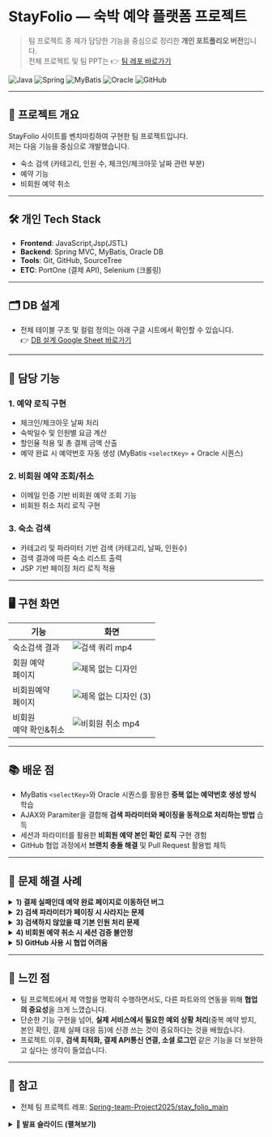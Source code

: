 # StayFolio — 숙박 예약 플랫폼 프로젝트


> 팀 프로젝트 중 제가 담당한 기능을 중심으로 정리한 **개인 포트폴리오 버전**입니다.  
> 전체 프로젝트 및 팀 PPT는 👉 [팀 레포 바로가기](https://github.com/Spring-team-Project2025/stay_folio_main)

![Java](https://img.shields.io/badge/Java-ED8B00?style=flat&logo=openjdk&logoColor=white)
![Spring](https://img.shields.io/badge/Spring-6DB33F?style=flat&logo=spring&logoColor=white)
![MyBatis](https://img.shields.io/badge/MyBatis-000000?style=flat&logoColor=white)
![Oracle](https://img.shields.io/badge/Oracle-F80000?style=flat&logo=oracle&logoColor=white)
![GitHub](https://img.shields.io/badge/GitHub-181717?style=flat&logo=github&logoColor=white)

---

## 📖 프로젝트 개요
StayFolio 사이트를 벤치마킹하여 구현한 팀 프로젝트입니다.  
저는 다음 기능을 중심으로 개발했습니다.
- 숙소 검색 (카테고리, 인원 수, 체크인/체크아웃 날짜 관련 부분)
- 예약 기능
- 비회원 예약 취소

---

## 🛠 개인 Tech Stack
- **Frontend**: JavaScript,Jsp(JSTL)
- **Backend**: Spring MVC, MyBatis, Oracle DB  
- **Tools**: Git, GitHub, SourceTree  
- **ETC**: PortOne (결제 API), Selenium (크롤링)

---

## 🗂 DB 설계
- 전체 테이블 구조 및 컬럼 정의는 아래 구글 시트에서 확인할 수 있습니다.  
👉 [DB 설계 Google Sheet 바로가기](https://docs.google.com/spreadsheets/d/1OQmVgNTZ_Yc10W1KOM3R84FSjb7fj2WZQVZQrMFWXYk/edit?pli=1&gid=1418480829#gid=1418480829)

---

## 🔑 담당 기능
### 1. 예약 로직 구현
- 체크인/체크아웃 날짜 처리
- 숙박일수 및 인원별 요금 계산
- 할인율 적용 및 총 결제 금액 산출
- 예약 완료 시 예약번호 자동 생성 (MyBatis `<selectKey>` + Oracle 시퀀스)

### 2. 비회원 예약 조회/취소
- 이메일 인증 기반 비회원 예약 조회 기능
- 비회원 취소 처리 로직 구현

### 3. 숙소 검색 
- 카테고리 및 파라미터 기반 검색 (카테고리, 날짜, 인원수)
- 검색 결과에 따른 숙소 리스트 출력
- JSP 기반 페이징 처리 로직 적용

---

## 🖥️ 구현 화면
| 기능 | 화면 |
|------|------|
| 숙소검색 결과 |![검색 쿼리 mp4](https://github.com/user-attachments/assets/370199b8-0ec9-4d7a-8c29-6b0360bdc8e3)| 
| 회원 예약</br>페이지 |![제목 없는 디자인](https://github.com/user-attachments/assets/d9030c84-e6d7-4b4d-9894-b2a0db84650f)| 
| 비회원예약</br> 페이지 |![제목 없는 디자인 (3)](https://github.com/user-attachments/assets/d13558b1-1b18-4c29-b64c-5f3957caff70)| 
| 비회원</br>예약 확인&취소 | ![비회원 취소 mp4](https://github.com/user-attachments/assets/6caba93e-0f63-4ccf-ac71-a11346d7af62)|



---

## 📚 배운 점
- MyBatis `<selectKey>`와 Oracle 시퀀스를 활용한 **중복 없는 예약번호 생성 방식** 학습  
- AJAX와 Paramiter을 결합해 **검색 파라미터와 페이징을 동적으로 처리하는 방법** 습득  
- 세션과 파라미터를 활용한 **비회원 예약 본인 확인 로직** 구현 경험  
- GitHub 협업 과정에서 **브랜치 충돌 해결** 및 Pull Request 활용법 체득  

---

## 🧩 문제 해결 사례

<details>
  <summary><b>1) 결제 실패인데 예약 완료 페이지로 이동하던 버그</b></summary>

**직면한 문제**  
- 결제 실패(결제 응답 코드 실패) 시에도 예약 완료 화면으로 이동하는 이슈가 발생.

**해결 과정**  
- 프론트(JS)에서 결제 응답 객체의 성공 여부를 엄격히 체크하도록 분기 강화  
- 서버(Controller)에서도 결제 성공/검증 통과 시에만 `redirect:/reservation/complete` 허용  
- 중간 단계에서 **유효성 검증(결제 금액·예약 상태)**을 한 번 더 수행

**결과 및 학습점**  
- 실패 시 바로 오류 알림 및 재시도 유도, 잘못된 완료 이동 제거  
- “프론트 1차 검증 + 서버 최종 검증”의 이중 체크가 안정성에 중요함을 체감
</details>

<details>
  <summary><b>2) 검색 파라미터가 페이징 시 사라지는 문제</b></summary>

**직면한 문제**  
- JSP에서 다음 페이지 클릭 시, 기존 검색 조건(카테고리/인원/날짜)이 초기화됨.

**해결 과정**  
- JSTL `<c:set>`로 현재 검색 파라미터를 hidden input으로 유지  
- 페이징 버튼 클릭 시 쿼리스트링에 기존 파라미터를 함께 전달하도록 JS(jQuery) 수정

**결과 및 학습점**  
- 조건 유지가 안정적으로 동작, 사용자 경험 개선  
- “상태를 URL/hidden으로 일관되게 보존”하는 패턴을 익힘
</details>

<details>
  <summary><b>3) 검색하지 않았을 때 기본 인원 처리 문제</b></summary>

**직면한 문제**  
- 검색하지 않고 바로 숙소 상세로 들어갔을 때, 기본 인원 수가 잘못 전달되는 문제가 발생했습니다.  
- 초기 설정을 2명으로 고정해두니, 최소 인원이 1명인 숙소에서는 무조건 ‘인원 초과’로 표시되는 오류가 생겼습니다.  

**해결 과정**  
- 기본 인원 값을 단순히 2명으로 고정하지 않고,  
  1) 검색 시에는 파라미터 값 그대로 사용  
  2) 검색 없이 바로 들어온 경우에는 해당 **객실의 최소 인원 수**를 기본값으로 설정  
- 이를 통해 불필요한 인원 초과 오류를 방지했습니다.  

**결과 및 학습점**  
- 모든 상황(검색 여부, 숙소별 최소 인원)을 고려한 조건 처리가 필요하다는 것을 배웠습니다.  
- 단순히 코드를 짜는 것보다, 실제 사용자가 겪을 수 있는 흐름을 시뮬레이션하는 것이 중요하다는 점을 깨달았습니다.  
</details>

<details>
  <summary><b>4) 비회원 예약 취소 시 세션 검증 불안정</b></summary>

**직면한 문제**  
- 세션 갱신 타이밍 문제로 인해 비회원 예약 취소 시 인증이 풀려 실패하는 경우가 발생했습니다.  

**해결 과정**  
- 세션 의존 로직을 단순화하고, 요청 파라미터(이메일)와 세션을 **병행 검증**하도록 수정  
- 검증 실패 시 명확한 에러 메시지를 제공하고, 재인증 절차를 추가  

**결과 및 학습점**  
- 본인 확인의 신뢰도가 향상되고, 예외 상황에서도 흐름이 명확해졌습니다.  
- 인증/인가 로직은 단순하면서도 명시적으로 설계하는 것이 유지보수에 유리하다는 점을 체감했습니다.  
</details>

<details>
  <summary><b>5) GitHub 사용 시 협업 어려움</b></summary>

**직면한 문제**  
- GitHub 사용 초반, PR(풀 리퀘스트) 절차가 익숙하지 않아 어려움을 겪었습니다.  
- 같은 브랜치를 계속 사용하다 보니 충돌이 자주 발생했습니다.  

**해결 과정**  
- 기능별 브랜치를 분리해서 작업하고, 작업 완료 후 PR을 올려 리뷰 및 병합  
- 메인 브랜치(main)가 갱신되면 반드시 pull 받아 동기화 후 새 브랜치에서 작업  
- 이를 통해 브랜치 간 충돌을 최소화했습니다.  

**결과 및 학습점**  
- GitHub 협업 프로세스에 대한 이해도를 높였고, 실무에서 사용하는 PR 기반 협업 방식을 경험했습니다.  
- 단순히 코드를 올리는 것뿐 아니라, **PR 설명과 커밋 메시지를 명확히 작성하는 습관**이 협업 효율을 크게 높인다는 것을 배웠습니다.  
</details>





---

## 🚀 느낀 점
- 팀 프로젝트에서 제 역할을 명확히 수행하면서도, 다른 파트와의 연동을 위해 **협업의 중요성**을 크게 느꼈습니다.  
- 단순한 기능 구현을 넘어, **실제 서비스에서 필요한 예외 상황 처리**(중복 예약 방지, 본인 확인, 결제 실패 대응 등)에 신경 쓰는 것이 중요하다는 것을 배웠습니다.  
- 프로젝트 이후, **검색 최적화, 결제 API통신 연결, 소셜 로그인** 같은 기능을 더 보완하고 싶다는 생각이 들었습니다.  

---

## 📎 참고
- 전체 팀 프로젝트 레포: [Spring-team-Project2025/stay_folio_main](https://github.com/Spring-team-Project2025/stay_folio_main)  
<details>
  <summary><b>📑 발표 슬라이드 (펼쳐보기)</b></summary>
<img width="1280" height="720" alt="슬라이드1" src="https://github.com/user-attachments/assets/b951c5d6-dfa7-4a2c-840f-069e02060ee5" />
<img width="1280" height="720" alt="슬라이드2" src="https://github.com/user-attachments/assets/7b5be27f-f26e-49c5-8ca8-53543ce8e17c" />
<img width="1280" height="720" alt="슬라이드3" src="https://github.com/user-attachments/assets/0fcbefce-1644-4bad-bc1d-989493c14de9" />
<img width="1280" height="720" alt="슬라이드4" src="https://github.com/user-attachments/assets/69426146-0035-4e11-a7bf-eb68e3737f89" />
<img width="1280" height="720" alt="슬라이드5" src="https://github.com/user-attachments/assets/a913e693-62d4-4fe4-b65f-8a7bb418f81f" />
<img width="1280" height="720" alt="슬라이드6" src="https://github.com/user-attachments/assets/d1deaba0-cf64-4c11-909b-d0322548ec00" />
<img width="1280" height="720" alt="슬라이드7" src="https://github.com/user-attachments/assets/4018da94-4930-437d-9fc7-7c4d40a5d516" />
<img width="1280" height="720" alt="슬라이드8" src="https://github.com/user-attachments/assets/63f0b15e-6c84-413f-a53d-56fc9bce70a9" />
<img width="1280" height="720" alt="슬라이드9" src="https://github.com/user-attachments/assets/a2a153cd-3010-4acd-9766-8075972958b4" />
<img width="1280" height="720" alt="슬라이드10" src="https://github.com/user-attachments/assets/87e98d53-bdbd-48f6-a373-f4c9fe04f65b" />
<img width="1280" height="720" alt="슬라이드11" src="https://github.com/user-attachments/assets/b22bbd88-d0ad-4dbe-8aec-cee3b4389e92" />
<img width="1280" height="720" alt="슬라이드12" src="https://github.com/user-attachments/assets/f3b885b6-197a-4d77-802c-1bedde387c7d" />
<img width="1280" height="720" alt="슬라이드13" src="https://github.com/user-attachments/assets/d529a41e-80b5-4d9a-a146-fc6b35417d8f" />
<img width="1280" height="720" alt="슬라이드14" src="https://github.com/user-attachments/assets/95ef722f-b3f4-4cf3-9a60-d18c8ab577dc" />
<img width="1280" height="720" alt="슬라이드15" src="https://github.com/user-attachments/assets/bf806db3-e56b-4d56-9696-46ece9a302df" />
<img width="1280" height="720" alt="슬라이드16" src="https://github.com/user-attachments/assets/c5011244-2a00-4892-b7dd-2df098436c02" />
<img width="1280" height="720" alt="슬라이드17" src="https://github.com/user-attachments/assets/2f4a27d8-a575-4297-a92a-0e6577303b12" />
<img width="1280" height="720" alt="슬라이드18" src="https://github.com/user-attachments/assets/8713cff1-faf1-4b26-a0f5-eb8663ac2477" />
<img width="1280" height="720" alt="슬라이드19" src="https://github.com/user-attachments/assets/84315164-df3b-4119-81b2-8c02281cee16" />
<img width="1280" height="720" alt="슬라이드20" src="https://github.com/user-attachments/assets/a6e7af3a-fd07-489d-a2ee-468765a9edae" />
<img width="1280" height="720" alt="슬라이드21" src="https://github.com/user-attachments/assets/360a277d-b339-4cab-a40a-ffb0310ec923" />
<img width="1280" height="720" alt="슬라이드22" src="https://github.com/user-attachments/assets/2e5964a0-f00c-49fd-98e9-7a0e4290f0b9" />
<img width="1280" height="720" alt="슬라이드23" src="https://github.com/user-attachments/assets/f41b8601-a4c1-43f8-99b1-a10f0d2ff95d" />
<img width="1280" height="720" alt="슬라이드24" src="https://github.com/user-attachments/assets/a28da08e-15b8-4e19-83f2-a0252f7301ef" />
<img width="1280" height="720" alt="슬라이드25" src="https://github.com/user-attachments/assets/625b3d9a-ec59-4115-a26b-3b30d74199f2" />
<img width="1280" height="720" alt="슬라이드26" src="https://github.com/user-attachments/assets/28b26229-d39c-4f3c-8a23-81e30af9129a" />
<img width="1280" height="720" alt="슬라이드27" src="https://github.com/user-attachments/assets/9d2f222a-c443-453d-9fc2-f6a4706f8759" />
<img width="1280" height="720" alt="슬라이드28" src="https://github.com/user-attachments/assets/3250e9de-9d15-4648-83f4-efb4d94f8d52" />
<img width="1280" height="720" alt="슬라이드29" src="https://github.com/user-attachments/assets/c858983a-c2ea-474b-b30b-434189e2145b" />
<img width="1280" height="720" alt="슬라이드30" src="https://github.com/user-attachments/assets/60e799db-4e7d-4e7b-8ba8-5e79681e0ac2" />
<img width="1280" height="720" alt="슬라이드31" src="https://github.com/user-attachments/assets/e7f028a2-cbb3-4184-84cf-49b6f95fd6d1" />
<img width="1280" height="720" alt="슬라이드32" src="https://github.com/user-attachments/assets/b1b523be-5274-4f89-8b07-5445fb4f14e2" />
<img width="1280" height="720" alt="슬라이드33" src="https://github.com/user-attachments/assets/ed4e8333-caef-4648-a8dc-b71a15efccfc" />
<img width="1280" height="720" alt="슬라이드34" src="https://github.com/user-attachments/assets/ad9dccd2-b52c-4ff3-80ee-a7de572591b9" />
<img width="1280" height="720" alt="슬라이드35" src="https://github.com/user-attachments/assets/e3610472-fb58-4878-924d-c29e5913c9a8" />
<img width="1280" height="720" alt="슬라이드36" src="https://github.com/user-attachments/assets/daeafa10-1271-4717-a387-1aab01a56246" />
<img width="1280" height="720" alt="슬라이드37" src="https://github.com/user-attachments/assets/7a0b71ae-2736-4657-a747-03d0b7d39beb" />
<img width="1280" height="720" alt="슬라이드38" src="https://github.com/user-attachments/assets/30553a02-8f43-4617-9c75-6447b8b21715" />
<img width="1280" height="720" alt="슬라이드39" src="https://github.com/user-attachments/assets/c6721951-527f-4be6-bbab-12d4aaf22084" />
<img width="1280" height="720" alt="슬라이드40" src="https://github.com/user-attachments/assets/04870aca-babb-43f6-b738-093c966720ac" />
<img width="1280" height="720" alt="슬라이드41" src="https://github.com/user-attachments/assets/c5fbacdf-647b-4ad5-b966-b4872894ae4f" />
<img width="1280" height="720" alt="슬라이드42" src="https://github.com/user-attachments/assets/d0570bef-96c6-4337-b1b7-9e5af31a360e" />
<img width="1280" height="720" alt="슬라이드43" src="https://github.com/user-attachments/assets/aa077bfc-9070-436a-aa60-e1004dd704ea" />
<img width="1280" height="720" alt="슬라이드44" src="https://github.com/user-attachments/assets/7a82c3f1-6c41-4aba-96c8-b2b98c733611" />
<img width="1280" height="720" alt="슬라이드45" src="https://github.com/user-attachments/assets/29db3b96-0b2a-46de-bbc3-169300e029b9" />
<img width="1280" height="720" alt="슬라이드46" src="https://github.com/user-attachments/assets/dc9f9c15-93be-4a74-9baa-d6e501c973ed" />
<img width="1280" height="720" alt="슬라이드47" src="https://github.com/user-attachments/assets/f93e6725-b7d1-4bc1-8cab-d95923800cf2" />
<img width="1280" height="720" alt="슬라이드48" src="https://github.com/user-attachments/assets/c20d7e3a-0d1a-4fb8-b352-e61f4433ff4c" />
<img width="1280" height="720" alt="슬라이드49" src="https://github.com/user-attachments/assets/a332930e-e6b6-4683-a482-74113a63b1e9" />
<img width="1280" height="720" alt="슬라이드50" src="https://github.com/user-attachments/assets/8ae1c6be-7a10-4f32-8fd9-ccb0bca1bf3c" />
<img width="1280" height="720" alt="슬라이드51" src="https://github.com/user-attachments/assets/1d3561ce-76da-4854-9d0b-21e6d1020f71" />
<img width="1280" height="720" alt="슬라이드52" src="https://github.com/user-attachments/assets/9fcf81b0-3b2c-43f7-ae80-5eb993c6238f" />
<img width="1280" height="720" alt="슬라이드53" src="https://github.com/user-attachments/assets/978e0059-c2f2-445d-912c-686606d4974d" />
<img width="1280" height="720" alt="슬라이드54" src="https://github.com/user-attachments/assets/42508d1f-6656-45a8-aabf-88c92c030cb5" />
<img width="1280" height="720" alt="슬라이드55" src="https://github.com/user-attachments/assets/977ae645-9ae2-4b98-8028-31853b344922" />
<img width="1280" height="720" alt="슬라이드56" src="https://github.com/user-attachments/assets/28d59ecb-1ea9-4848-b0d8-4aa496d503e1" />
<img width="1280" height="720" alt="슬라이드57" src="https://github.com/user-attachments/assets/750d9c96-01d9-4661-8010-513e783e740f" />
<img width="1280" height="720" alt="슬라이드58" src="https://github.com/user-attachments/assets/8f9b507f-f05a-4d8f-8efc-9eb33c592933" />
<img width="1280" height="720" alt="슬라이드59" src="https://github.com/user-attachments/assets/02589eca-354c-4642-97f3-30670f054eed" />
<img width="1280" height="720" alt="슬라이드60" src="https://github.com/user-attachments/assets/f2f16470-7282-46a1-85af-f084dd84bf01" />
<img width="1280" height="720" alt="슬라이드61" src="https://github.com/user-attachments/assets/add4ed29-1525-4a23-9ee7-c9d118cf399d" />
<img width="1280" height="720" alt="슬라이드62" src="https://github.com/user-attachments/assets/c1f853b7-65c5-4cef-9457-0d0ba2bad82d" />
<img width="1280" height="720" alt="슬라이드63" src="https://github.com/user-attachments/assets/eda69e59-130a-4262-9e76-8b1a22a7b543" />
</details>
